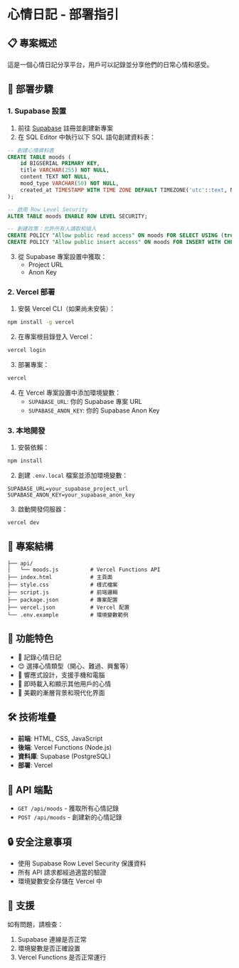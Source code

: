 # 心情日記 - 部署指引

## 📋 專案概述
這是一個心情日記分享平台，用戶可以記錄並分享他們的日常心情和感受。

## 🚀 部署步驟

### 1. Supabase 設置

1. 前往 [Supabase](https://supabase.com/) 註冊並創建新專案
2. 在 SQL Editor 中執行以下 SQL 語句創建資料表：

```sql
-- 創建心情資料表
CREATE TABLE moods (
    id BIGSERIAL PRIMARY KEY,
    title VARCHAR(255) NOT NULL,
    content TEXT NOT NULL,
    mood_type VARCHAR(50) NOT NULL,
    created_at TIMESTAMP WITH TIME ZONE DEFAULT TIMEZONE('utc'::text, NOW()) NOT NULL
);

-- 啟用 Row Level Security
ALTER TABLE moods ENABLE ROW LEVEL SECURITY;

-- 創建政策：允許所有人讀取和插入
CREATE POLICY "Allow public read access" ON moods FOR SELECT USING (true);
CREATE POLICY "Allow public insert access" ON moods FOR INSERT WITH CHECK (true);
```

3. 從 Supabase 專案設置中獲取：
   - Project URL
   - Anon Key

### 2. Vercel 部署

1. 安裝 Vercel CLI（如果尚未安裝）：
```bash
npm install -g vercel
```

2. 在專案根目錄登入 Vercel：
```bash
vercel login
```

3. 部署專案：
```bash
vercel
```

4. 在 Vercel 專案設置中添加環境變數：
   - `SUPABASE_URL`: 你的 Supabase 專案 URL
   - `SUPABASE_ANON_KEY`: 你的 Supabase Anon Key

### 3. 本地開發

1. 安裝依賴：
```bash
npm install
```

2. 創建 `.env.local` 檔案並添加環境變數：
```
SUPABASE_URL=your_supabase_project_url
SUPABASE_ANON_KEY=your_supabase_anon_key
```

3. 啟動開發伺服器：
```bash
vercel dev
```

## 📁 專案結構

```
├── api/
│   └── moods.js          # Vercel Functions API
├── index.html            # 主頁面
├── style.css             # 樣式檔案
├── script.js             # 前端邏輯
├── package.json          # 專案配置
├── vercel.json           # Vercel 配置
└── .env.example          # 環境變數範例
```

## 🎯 功能特色

- 📝 記錄心情日記
- 😊 選擇心情類型（開心、難過、興奮等）
- 📱 響應式設計，支援手機和電腦
- 🔄 即時載入和顯示其他用戶的心情
- 🎨 美觀的漸層背景和現代化界面

## 🛠️ 技術堆疊

- **前端**: HTML, CSS, JavaScript
- **後端**: Vercel Functions (Node.js)
- **資料庫**: Supabase (PostgreSQL)
- **部署**: Vercel

## 📝 API 端點

- `GET /api/moods` - 獲取所有心情記錄
- `POST /api/moods` - 創建新的心情記錄

## 🔒 安全注意事項

- 使用 Supabase Row Level Security 保護資料
- 所有 API 請求都經過適當的驗證
- 環境變數安全存儲在 Vercel 中

## 📧 支援

如有問題，請檢查：
1. Supabase 連線是否正常
2. 環境變數是否正確設置
3. Vercel Functions 是否正常運行